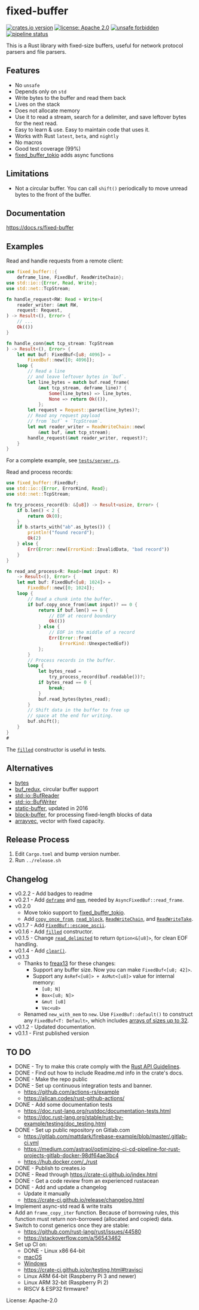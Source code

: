 # fixed-buffer

[![crates.io version](https://img.shields.io/crates/v/fixed-buffer.svg)](https://crates.io/crates/fixed-buffer)
[![license: Apache 2.0](https://gitlab.com/leonhard-llc/fixed-buffer-rs/-/raw/main/license-apache-2.0.svg)](http://www.apache.org/licenses/LICENSE-2.0)
[![unsafe forbidden](https://gitlab.com/leonhard-llc/fixed-buffer-rs/-/raw/main/unsafe-forbidden-success.svg)](https://github.com/rust-secure-code/safety-dance/)
[![pipeline status](https://gitlab.com/leonhard-llc/fixed-buffer-rs/badges/main/pipeline.svg)](https://gitlab.com/leonhard-llc/fixed-buffer-rs/-/pipelines)

This is a Rust library with fixed-size buffers,
useful for network protocol parsers and file parsers.

## Features
- No `unsafe`
- Depends only on `std`
- Write bytes to the buffer and read them back
- Lives on the stack
- Does not allocate memory
- Use it to read a stream, search for a delimiter,
  and save leftover bytes for the next read.
- Easy to learn & use.  Easy to maintain code that uses it.
- Works with Rust `latest`, `beta`, and `nightly`
- No macros
- Good test coverage (99%)
- [fixed_buffer_tokio](https://crates.io/crates/fixed-buffer-tokio) adds async functions

## Limitations
- Not a circular buffer.
  You can call `shift()` periodically
  to move unread bytes to the front of the buffer.

## Documentation
https://docs.rs/fixed-buffer

## Examples
Read and handle requests from a remote client:
```rust
use fixed_buffer::{
    deframe_line, FixedBuf, ReadWriteChain};
use std::io::{Error, Read, Write};
use std::net::TcpStream;

fn handle_request<RW: Read + Write>(
    reader_writer: &mut RW,
    request: Request,
) -> Result<(), Error> {
    // ...
    Ok(())
}

fn handle_conn(mut tcp_stream: TcpStream
) -> Result<(), Error> {
    let mut buf: FixedBuf<[u8; 4096]> =
        FixedBuf::new([0; 4096]);
    loop {
        // Read a line
        // and leave leftover bytes in `buf`.
        let line_bytes = match buf.read_frame(
            &mut tcp_stream, deframe_line)? {
                Some(line_bytes) => line_bytes,
                None => return Ok(()),
            };
        let request = Request::parse(line_bytes)?;
        // Read any request payload
        // from `buf` + `TcpStream`.
        let mut reader_writer = ReadWriteChain::new(
            &mut buf, &mut tcp_stream);
        handle_request(&mut reader_writer, request)?;
    }
}
```
For a complete example, see
[`tests/server.rs`](https://gitlab.com/leonhard-llc/fixed-buffer-rs/-/blob/main/fixed-buffer/tests/server.rs).

Read and process records:
```rust
use fixed_buffer::FixedBuf;
use std::io::{Error, ErrorKind, Read};
use std::net::TcpStream;

fn try_process_record(b: &[u8]) -> Result<usize, Error> {
    if b.len() < 2 {
        return Ok(0);
    }
    if b.starts_with("ab".as_bytes()) {
        println!("found record");
        Ok(2)
    } else {
        Err(Error::new(ErrorKind::InvalidData, "bad record"))
    }
}

fn read_and_process<R: Read>(mut input: R)
    -> Result<(), Error> {
    let mut buf: FixedBuf<[u8; 1024]> =
        FixedBuf::new([0; 1024]);
    loop {
        // Read a chunk into the buffer.
        if buf.copy_once_from(&mut input)? == 0 {
            return if buf.len() == 0 {
                // EOF at record boundary
                Ok(())
            } else {
                // EOF in the middle of a record
                Err(Error::from(
                    ErrorKind::UnexpectedEof))
            };
        }
        // Process records in the buffer.
        loop {
            let bytes_read =
                try_process_record(buf.readable())?;
            if bytes_read == 0 {
                break;
            }
            buf.read_bytes(bytes_read);
        }
        // Shift data in the buffer to free up
        // space at the end for writing.
        buf.shift();
    }
}
#
```

The [`filled`](https://docs.rs/fixed-buffer/latest/fixed_buffer/struct.FixedBuf.html#method.filled)
constructor is useful in tests.

## Alternatives
- [bytes](https://docs.rs/bytes/0.5.6/bytes/index.html)
- [buf_redux](https://crates.io/crates/buf_redux), circular buffer support
- [std::io::BufReader](https://doc.rust-lang.org/std/io/struct.BufReader.html)
- [std::io::BufWriter](https://doc.rust-lang.org/std/io/struct.BufWriter.html)
- [static-buffer](https://crates.io/crates/static-buffer), updated in 2016
- [block-buffer](https://crates.io/crates/block-buffer), for processing fixed-length blocks of data
- [arrayvec](https://crates.io/crates/arrayvec), vector with fixed capacity.

## Release Process
1. Edit `Cargo.toml` and bump version number.
1. Run `../release.sh`

## Changelog
- v0.2.2 - Add badges to readme
- v0.2.1 - Add
  [`deframe`](https://docs.rs/fixed-buffer/latest/fixed_buffer/struct.FixedBuf.html#method.deframe)
  and
  [`mem`](https://docs.rs/fixed-buffer/latest/fixed_buffer/struct.FixedBuf.html#method.mem),
  needed by `AsyncFixedBuf::read_frame`.
- v0.2.0
  - Move tokio support to [fixed_buffer_tokio](https://crates.io/crates/fixed-buffer-tokio).
  - Add
    [`copy_once_from`](https://docs.rs/fixed-buffer/latest/fixed_buffer/struct.FixedBuf.html#method.copy_once_from),
    [`read_block`](https://docs.rs/fixed-buffer/latest/fixed_buffer/struct.FixedBuf.html#method.read_block),
    [`ReadWriteChain`](https://docs.rs/fixed-buffer/latest/fixed_buffer/struct.ReadWriteChain.html),
    and
    [`ReadWriteTake`](https://docs.rs/fixed-buffer/latest/fixed_buffer/struct.ReadWriteTake.html).
- v0.1.7 - Add [`FixedBuf::escape_ascii`](https://docs.rs/fixed-buffer/latest/fixed_buffer/struct.FixedBuf.html#method.escape_ascii).
- v0.1.6 - Add [`filled`](https://docs.rs/fixed-buffer/latest/fixed_buffer/struct.FixedBuf.html#method.filled)
  constructor.
- v0.1.5 - Change [`read_delimited`](https://docs.rs/fixed-buffer/latest/fixed_buffer/struct.FixedBuf.html#method.read_delimited)
  to return `Option<&[u8]>`, for clean EOF handling.
- v0.1.4 - Add [`clear()`](https://docs.rs/fixed-buffer/latest/fixed_buffer/struct.FixedBuf.html#method.clear).
- v0.1.3
  - Thanks to [freax13](https://gitlab.com/Freax13) for these changes:
    - Support any buffer size.  Now you can make `FixedBuf<[u8; 42]>`.
    - Support any `AsRef<[u8]> + AsMut<[u8]>` value for internal memory:
      - `[u8; N]`
      - `Box<[u8; N]>`
      - `&mut [u8]`
      - `Vec<u8>`
  - Renamed `new_with_mem` to `new`.
    Use `FixedBuf::default()` to construct any `FixedBuf<T: Default>`, which includes
    [arrays of sizes up to 32](https://doc.rust-lang.org/std/primitive.array.html).
- v0.1.2 - Updated documentation.
- v0.1.1 - First published version

## TO DO
- DONE - Try to make this crate comply with the [Rust API Guidelines](https://rust-lang.github.io/api-guidelines/).
- DONE - Find out how to include Readme.md info in the crate's docs.
- DONE - Make the repo public
- DONE - Set up continuous integration tests and banner.
  - https://github.com/actions-rs/example
  - https://alican.codes/rust-github-actions/
- DONE - Add some documentation tests
  - https://doc.rust-lang.org/rustdoc/documentation-tests.html
  - https://doc.rust-lang.org/stable/rust-by-example/testing/doc_testing.html
- DONE - Set up public repository on Gitlab.com
  - https://gitlab.com/mattdark/firebase-example/blob/master/.gitlab-ci.yml
  - https://medium.com/astraol/optimizing-ci-cd-pipeline-for-rust-projects-gitlab-docker-98df64ae3bc4
  - https://hub.docker.com/_/rust
- DONE - Publish to creates.io
- DONE - Read through https://crate-ci.github.io/index.html
- DONE - Get a code review from an experienced rustacean
- DONE - Add and update a changelog
  - Update it manually
  - https://crate-ci.github.io/release/changelog.html
- Implement async-std read & write traits
- Add an `frame_copy_iter` function.
  Because of borrowing rules, this function must return non-borrowed (allocated and copied) data.
- Switch to const generics once they are stable:
  - https://github.com/rust-lang/rust/issues/44580
  - https://stackoverflow.com/a/56543462
- Set up CI on:
  - DONE - Linux x86 64-bit
  - [macOS](https://gitlab.com/gitlab-org/gitlab/-/issues/269756)
  - [Windows](https://about.gitlab.com/blog/2020/01/21/windows-shared-runner-beta/)
  - https://crate-ci.github.io/pr/testing.html#travisci
  - Linux ARM 64-bit (Raspberry Pi 3 and newer)
  - Linux ARM 32-bit (Raspberry Pi 2)
  - RISCV & ESP32 firmware?

License: Apache-2.0
